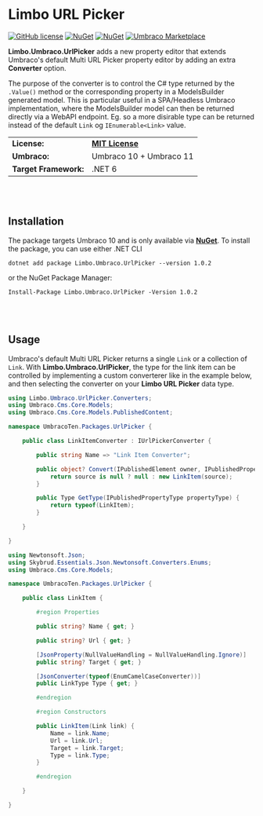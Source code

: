 # Limbo URL Picker

[![GitHub license](https://img.shields.io/badge/license-MIT-blue.svg)](LICENSE.md) [![NuGet](https://img.shields.io/nuget/vpre/Limbo.Umbraco.UrlPicker.svg)](https://www.nuget.org/packages/Limbo.Umbraco.UrlPicker) [![NuGet](https://img.shields.io/nuget/dt/Limbo.Umbraco.UrlPicker.svg)](https://www.nuget.org/packages/Limbo.Umbraco.UrlPicker) [![Umbraco Marketplace](https://img.shields.io/badge/umbraco-marketplace-%233544B1)](https://marketplace.umbraco.com/package/limbo.umbraco.urlpicker)

**Limbo.Umbraco.UrlPicker** adds a new property editor that extends Umbraco's default Multi URL Picker property editor by adding an extra **Converter** option.

The purpose of the converter is to control the C# type returned by the `.Value()` method or the corresponding property in a ModelsBuilder generated model. This is particular useful in a SPA/Headless Umbraco implementation, where the ModelsBuilder model can then be returned directly via a WebAPI endpoint. Eg. so a more disirable type can be returned instead of the default `Link` og `IEnumerable<Link>` value.

<table>
  <tr>
    <td><strong>License:</strong></td>
    <td><a href="./LICENSE.md"><strong>MIT License</strong></a></td>
  </tr>
  <tr>
    <td><strong>Umbraco:</strong></td>
    <td>Umbraco 10 + Umbraco 11</td>
  </tr>
  <tr>
    <td><strong>Target Framework:</strong></td>
    <td>.NET 6</td>
  </tr>
</table>







<br /><br />

## Installation

The package targets Umbraco 10 and is only available via [**NuGet**][NuGetPackage]. To install the package, you can use either .NET CLI

```
dotnet add package Limbo.Umbraco.UrlPicker --version 1.0.2
```

or the NuGet Package Manager:

```
Install-Package Limbo.Umbraco.UrlPicker -Version 1.0.2
```



<br /><br />

## Usage

Umbraco's default Multi URL Picker returns a single `Link` or a collection of `Link`. With **Limbo.Umbraco.UrlPicker**, the type for the link item can be controlled by implementing a custom converterer like in the example below, and then selecting the converter on your **Limbo URL Picker** data type.

```csharp
using Limbo.Umbraco.UrlPicker.Converters;
using Umbraco.Cms.Core.Models;
using Umbraco.Cms.Core.Models.PublishedContent;

namespace UmbracoTen.Packages.UrlPicker {

    public class LinkItemConverter : IUrlPickerConverter {

        public string Name => "Link Item Converter";

        public object? Convert(IPublishedElement owner, IPublishedPropertyType propertyType, Link? source) {
            return source is null ? null : new LinkItem(source);
        }

        public Type GetType(IPublishedPropertyType propertyType) {
            return typeof(LinkItem);
        }

    }

}
```

```csharp
using Newtonsoft.Json;
using Skybrud.Essentials.Json.Newtonsoft.Converters.Enums;
using Umbraco.Cms.Core.Models;

namespace UmbracoTen.Packages.UrlPicker {

    public class LinkItem {

        #region Properties

        public string? Name { get; }

        public string? Url { get; }

        [JsonProperty(NullValueHandling = NullValueHandling.Ignore)]
        public string? Target { get; }

        [JsonConverter(typeof(EnumCamelCaseConverter))]
        public LinkType Type { get; }

        #endregion

        #region Constructors

        public LinkItem(Link link) {
            Name = link.Name;
            Url = link.Url;
            Target = link.Target;
            Type = link.Type;
        }

        #endregion

    }

}
```







[NuGetPackage]: https://www.nuget.org/packages/Limbo.Umbraco.UrlPicker
[GitHubRelease]: https://github.com/abjerner/Limbo.Umbraco.UrlPicker
